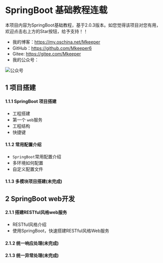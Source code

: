 # SpringBoot 基础教程连载
本项目内容为SpringBoot基础教程，基于2.0.3版本。如您觉得该项目对您有用，欢迎点击右上方的Star按钮，给予支持！！
- 我的博客：https://my.oschina.net/Mkeeper
- GitHub：https://github.com/Mkeeper6
- Gitee: https://gitee.com/Mkeeper
- 我的公众号：

![公众号](https://oscimg.oschina.net/oscnet/e8870411cf89e55a4b07e131382e0f51e73.jpg)


## 1 项目搭建
#### 1.1.1 SpringBoot 项目搭建
- 工程搭建
- 第一个 `web`服务
- 工程结构
- 快捷键
#### 1.1.2 常用配置介绍
- `SpringBoot`常用配置介绍
- 多环境如何配置
- 自定义配置文件

#### 1.1.3 多模块项目搭建(未完成)

## 2 SpringBoot web开发
#### 2.1.1 搭建RESTful风格web服务
- RESTful风格介绍
- 使用SpringBoot，快速搭建RESTful风格Web服务

#### 2.1.2 统一响应处理(未完成)
#### 2.1.3 统一异常处理(未完成)

